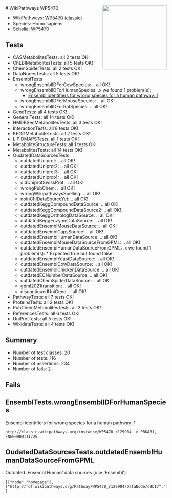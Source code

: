 <img style="float: right; width: 200px" src="https://upload.wikimedia.org/wikipedia/commons/thumb/8/83/Wplogo_with_text_500.png/640px-Wplogo_with_text_500.png" />
# WikiPathways WP5470

* WikiPathways: [WP5470](https://wikipathways.org/pathways/WP5470) ([classic](https://classic.wikipathways.org/instance/WP5470))
* Species: Homo sapiens
* Scholia: [WP5470](https://scholia.toolforge.org/wikipathways/WP5470)
## Tests
* CASMetabolitesTests: all 2 tests OK!
* ChEBIMetabolitesTests: all 5 tests OK!
* ChemSpiderTests: all 2 tests OK!
* DataNodesTests: all 5 tests OK!
* EnsemblTests
    * wrongEnsemblIDForCowSpecies: .. all OK!
    * wrongEnsemblIDForHumanSpecies: .x we found 1 problem(s):
        * [Ensembl identifiers for wrong species for a human pathway: 1](#a84343b)
    * wrongEnsemblIDForMouseSpecies: .. all OK!
    * wrongEnsemblIDForRatSpecies: .. all OK!
* GeneTests: all 4 tests OK!
* GeneralTests: all 14 tests OK!
* HMDBSecMetabolitesTests: all 3 tests OK!
* InteractionTests: all 8 tests OK!
* KEGGMetaboliteTests: all 2 tests OK!
* LIPIDMAPSTests: all 1 tests OK!
* MetaboliteStructureTests: all 1 tests OK!
* MetabolitesTests: all 14 tests OK!
* OudatedDataSourcesTests
    * outdatedUniprot: .. all OK!
    * outdatedUniprot2: .. all OK!
    * outdatedUniprot3: .. all OK!
    * outdatedUniprot4: .. all OK!
    * oldUniprotSwissProt: .. all OK!
    * wrongPubChem: .. all OK!
    * wrongWikipathwaysSpelling: .. all OK!
    * noInChIDataSourceYet: .. all OK!
    * outdatedKeggCompoundDataSource: .. all OK!
    * outdatedKeggCompoundDataSource2: .. all OK!
    * outdatedKeggOrthologDataSource: .. all OK!
    * outdatedKeggEnzymeDataSource: .. all OK!
    * outdatedEnsemblMouseDataSource: .. all OK!
    * outdatedEnsemblCapsSource: .. all OK!
    * outdatedEnsemblHumanDataSource: .. all OK!
    * outdatedEnsemblMouseDataSourceFromGPML: .. all OK!
    * outdatedEnsemblHumanDataSourceFromGPML: .x we found 1 problem(s):
            * Expected true but found false
    * outdatedEnsemblYeastDataSource: .. all OK!
    * outdatedEnsemblCowDataSource: .. all OK!
    * outdatedEnsemblChickenDataSource: .. all OK!
    * outdatedECNumberDataSource: .. all OK!
    * outdatedChemSpiderDataSource: .. all OK!
    * gpml2021transition: .. all OK!
    * discontinuedUniGene: .. all OK!
* PathwayTests: all 7 tests OK!
* ProteinsTests: all 2 tests OK!
* PubChemMetabolitesTests: all 3 tests OK!
* ReferencesTests: all 6 tests OK!
* UniProtTests: all 5 tests OK!
* WikidataTests: all 4 tests OK!


## Summary

* Number of test classes: 20
* Number of tests: 116
* Number of assertions: 234
* Number of fails: 2

## Fails

<a name="a84343b" />

## EnsemblTests.wrongEnsemblIDForHumanSpecies

Ensembl identifiers for wrong species for a human pathway: 1
```
http://classic.wikipathways.org/instance/WP5470_r129904 -> PRKAB1, ENG00000111725
 ```

<a name="7370b85a" />

## OudatedDataSourcesTests.outdatedEnsemblHumanDataSourceFromGPML

Outdated 'Ensembl Human' data sources (use 'Ensembl')
```
[["node","homepage"],
["http://rdf.wikipathways.org/Pathway/WP5470_r129904/DataNode/c9b17","http://classic.wikipathways.org/instance/WP5470_r129904"]
]
```

